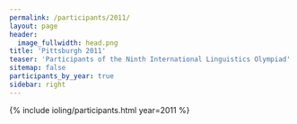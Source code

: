 ```yaml
---
permalink: /participants/2011/
layout: page
header:
  image_fullwidth: head.png
title: 'Pittsburgh 2011'
teaser: 'Participants of the Ninth International Linguistics Olympiad'
sitemap: false
participants_by_year: true
sidebar: right
---
```


{% include ioling/participants.html year=2011 %}